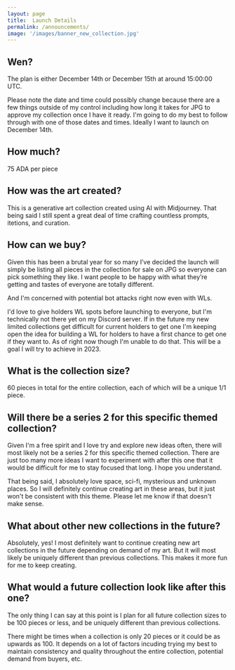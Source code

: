 ```yaml
---
layout: page
title:  Launch Details
permalink: /announcements/
image: '/images/banner_new_collection.jpg'
---
```


## Wen?
The plan is either December 14th or December 15th at around 15:00:00 UTC. 

Please note the date and time could possibly change because there are a few things outside of my control including how long it takes for JPG to approve my collection once I have it ready. I'm going to do my best to follow through with one of those dates and times. Ideally I want to launch on December 14th. 

## How much? 
75 ADA per piece

## How was the art created?
This is a generative art collection created using AI with Midjourney. That being said I still spent a great deal of time crafting countless prompts, itetions, and curation. 

## How can we buy? 
Given this has been a brutal year for so many I’ve decided the launch will simply be listing all pieces in the collection for sale on JPG so everyone can pick something they like. I want people to be happy with what they’re getting and tastes of everyone are totally different.

And I'm concerned with potential bot attacks right now even with WLs. 

I'd love to give holders WL spots before launching to everyone, but I'm technically not there yet on my Discord server. If in the future my new limited collections get difficult for current holders to get one I'm keeping open the idea for building a WL for holders to have a first chance to get one if they want to. As of right now though I'm unable to do that. This will be a goal I will try to achieve in 2023. 

## What is the collection size?
60 pieces in total for the entire collection, each of which will be a unique 1/1 piece. 

## Will there be a series 2 for this specific themed collection?
Given I'm a free spirit and I love try and explore new ideas often, there will most likely not be a series 2 for this specific themed collection. There are just too many more ideas I want to experiment with after this one that it would be difficult for me to stay focused that long. I hope you understand.

That being said, I absolutely love space, sci-fi, mysterious and unknown places. So I will definitely continue creating art in these areas, but it just won't be consistent with this theme. Please let me know if that doesn't make sense. 

## What about other new collections in the future?
Absolutely, yes! I most definitely want to continue creating new art collections in the future depending on demand of my art. But it will most likely be uniquely different than previous collections. This makes it more fun for me to keep creating. 

## What would a future collection look like after this one?
The only thing I can say at this point is I plan for all future collection sizes to be 100 pieces or less, and be uniquely different than previous collections. 

There might be times when a collection is only 20 pieces or it could be as upwards as 100. It depends on a lot of factors incuding trying my best to maintain consistency and quality throughout the entire collection, potential demand from buyers, etc. 







